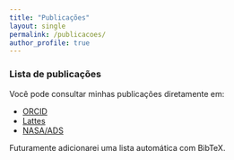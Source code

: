 ```yaml
---
title: "Publicações"
layout: single
permalink: /publicacoes/
author_profile: true
---
```


### Lista de publicações

Você pode consultar minhas publicações diretamente em:

- [ORCID](https://orcid.org/0000-0002-1153-8768)
- [Lattes](https://lattes.cnpq.br/9028132638049706)
- [NASA/ADS](https://ui.adsabs.harvard.edu/search/q=author%3A%22Evangelista%2C%20M.%22&sort=date%20desc)

Futuramente adicionarei uma lista automática com BibTeX.